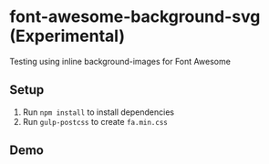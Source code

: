 # font-awesome-background-svg (Experimental)

Testing using inline background-images for Font Awesome

## Setup

1. Run `npm install` to install dependencies
2. Run `gulp-postcss` to create `fa.min.css`

## Demo

<link href="dist/fa.css" rel="stylesheet">

<i class="fab fa-facebook-f"></i>
<i class="fab fa-linkedin-in"></i>
<i class="fab fa-vimeo-v"></i>
<i class="fab fa-twitter"></i>